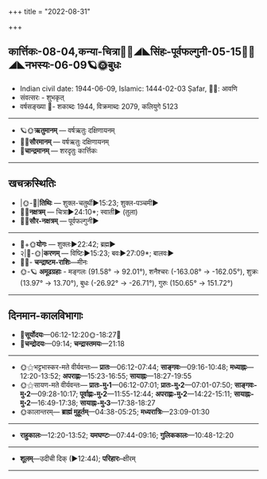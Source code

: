 +++
title = "2022-08-31"

+++
## कार्त्तिकः-08-04,कन्या-चित्रा🌛🌌◢◣सिंहः-पूर्वफल्गुनी-05-15🌌🌞◢◣नभस्यः-06-09🪐🌞बुधः
- Indian civil date: 1944-06-09, Islamic: 1444-02-03 Ṣafar, 🌌🌞: आवणि
- संवत्सरः - शुभकृत्
- वर्षसङ्ख्या 🌛- शकाब्दः 1944, विक्रमाब्दः 2079, कलियुगे 5123
___________________
- 🪐🌞**ऋतुमानम्** — वर्षऋतुः दक्षिणायनम्
- 🌌🌞**सौरमानम्** — वर्षऋतुः दक्षिणायनम्
- 🌛**चान्द्रमानम्** — शरदृतुः कार्त्तिकः
___________________


## खचक्रस्थितिः
- |🌞-🌛|**तिथिः** — शुक्ल-चतुर्थी►15:23; शुक्ल-पञ्चमी►  
- 🌌🌛**नक्षत्रम्** — चित्रा►24:10*; स्वाती► (तुला)  
- 🌌🌞**सौर-नक्षत्रम्** — पूर्वफल्गुनी►  
___________________
- 🌛+🌞**योगः** — शुक्लः►22:42; ब्रह्म►  
- २|🌛-🌞|**करणम्** — विष्टिः►15:23; बवः►27:09*; बालवः►  
- 🌌🌛- **चन्द्राष्टम-राशिः**—मीनः  
- 🌞-🪐 **अमूढग्रहाः** - मङ्गलः (91.58° → 92.01°), शनैश्चरः (-163.08° → -162.05°), शुक्रः (13.97° → 13.70°), बुधः (-26.92° → -26.71°), गुरुः (150.65° → 151.72°)
___________________


## दिनमान-कालविभागाः
- 🌅**सूर्योदयः**—06:12-12:20🌞️-18:27🌇  
- 🌛**चन्द्रोदयः**—09:14; **चन्द्रास्तमयः**—21:18  
___________________
- 🌞⚝भट्टभास्कर-मते वीर्यवन्तः— **प्रातः**—06:12-07:44; **साङ्गवः**—09:16-10:48; **मध्याह्नः**—12:20-13:52; **अपराह्णः**—15:23-16:55; **सायाह्नः**—18:27-19:55  
- 🌞⚝सायण-मते वीर्यवन्तः— **प्रातः-मु॰1**—06:12-07:01; **प्रातः-मु॰2**—07:01-07:50; **साङ्गवः-मु॰2**—09:28-10:17; **पूर्वाह्णः-मु॰2**—11:55-12:44; **अपराह्णः-मु॰2**—14:22-15:11; **सायाह्नः-मु॰2**—16:49-17:38; **सायाह्नः-मु॰3**—17:38-18:27  
- 🌞कालान्तरम्— **ब्राह्मं मुहूर्तम्**—04:38-05:25; **मध्यरात्रिः**—23:09-01:30  
___________________
- **राहुकालः**—12:20-13:52; **यमघण्टः**—07:44-09:16; **गुलिककालः**—10:48-12:20  
___________________
- **शूलम्**—उदीची दिक् (►12:44); **परिहारः**–क्षीरम्  
___________________